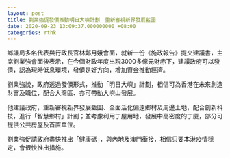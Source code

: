 ```yaml
---
layout: post
title: 劉業強促發債推動明日大嶼計劃　重新審視新界發展藍圖
date: 2020-09-23 13:09:37.000000000 +08:00
categories: rthk
---
```


鄉議局多名代表與行政長官林鄭月娥會面，就新一份《施政報告》提交建議書，主席劉業強會面後表示，在今個財政年度出現3000多億元財赤下，建議政府可以發債，認為現時低息環境，發債是好方向，增加資金推動經濟。

劉業強說，政府透過發債形式，推動「明日大嶼」計劃，相信可為香港在未來創造財富及職位，配合大灣區、亦可帶動大嶼山發展。

他建議政府，重新審視新界發展藍圖、全面活化偏遠鄉村及周邊土地，配合創新科技，進行「智慧鄉村」計劃；並考慮利用丁屋用地，發展中高密度的丁廈，部分可提供公共房屋及首置單位。

劉業強促請政府盡快推出「健康碼」，與內地及澳門銜接，相信只要本港疫情穩定，會很快推出措施。
